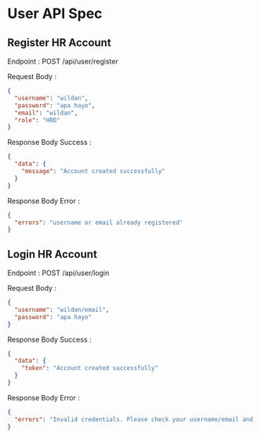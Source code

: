 # User API Spec

## Register HR Account

Endpoint : POST /api/user/register

Request Body :

```json
{
  "username": "wildan",
  "password": "apa hayo",
  "email": "wildan",
  "role": "HRD"
}
```

Response Body Success :

```json
{
  "data": {
    "message": "Account created successfully"
  }
}
```

Response Body Error :

```json
{
  "errors": "username or email already registered"
}
```

## Login HR Account

Endpoint : POST /api/user/login

Request Body :

```json
{
  "username": "wildan/email",
  "password": "apa hayo"
}
```

Response Body Success :

```json
{
  "data": {
    "token": "Account created successfully"
  }
}
```

Response Body Error :

```json
{
  "errors": "Invalid credentials. Please check your username/email and password."
}
```
